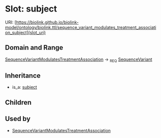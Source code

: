# Slot: subject




URI: [https://biolink.github.io/biolink-model/ontology/biolink.ttl/sequence_variant_modulates_treatment_association_subject](slot_uri)
## Domain and Range

[SequenceVariantModulatesTreatmentAssociation](SequenceVariantModulatesTreatmentAssociation.md) ->  <sub>REQ</sub> [SequenceVariant](SequenceVariant.md)
## Inheritance

 *  is_a: [subject](subject.md)
## Children

## Used by

 * [SequenceVariantModulatesTreatmentAssociation](SequenceVariantModulatesTreatmentAssociation.md)

